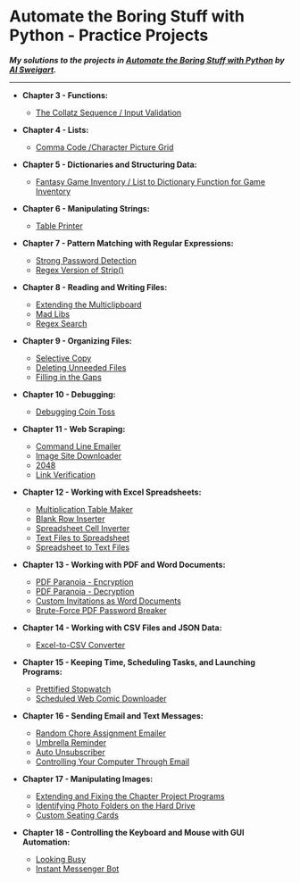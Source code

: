 # **Automate the Boring Stuff with Python - Practice Projects**
***My solutions to the projects in [Automate the Boring Stuff with Python](https://automatetheboringstuff.com/) by [Al Sweigart](http://alsweigart.com/).***
  
---  


  *  **Chapter 3 - Functions:**  

      * [The Collatz Sequence / Input Validation]( https://github.com/IanFindlay/automate-the-boring-stuff-projects/blob/master/Chapter%2003/Collatz.py)
  * **Chapter 4 - Lists:**  

    * [Comma Code /Character Picture Grid](https://github.com/IanFindlay/automate-the-boring-stuff-projects/blob/master/Chapter%2004/comma_and_grid.py)  

  * **Chapter 5 - Dictionaries and Structuring Data:**  

    * [Fantasy Game Inventory / List to Dictionary Function for Game Inventory](https://github.com/IanFindlay/automate-the-boring-stuff-projects/blob/master/Chapter%2005/Game_Inventory.py)  

  * **Chapter 6 - Manipulating Strings:**  

    * [Table Printer](https://github.com/IanFindlay/automate-the-boring-stuff-projects/blob/master/Chapter%2006/table_printer.py)

  * **Chapter 7 - Pattern Matching with Regular Expressions:**  

    * [Strong Password Detection](https://github.com/IanFindlay/automate-the-boring-stuff-projects/blob/master/Chapter%2007/strong_password_detection.py)
    * [Regex Version of Strip()](https://github.com/IanFindlay/automate-the-boring-stuff-projects/blob/master/Chapter%2007/regex_strip.py)  

  * **Chapter 8 - Reading and Writing Files:**  

    * [Extending the Multiclipboard](https://github.com/IanFindlay/automate-the-boring-stuff-projects/blob/master/Chapter%2008/mcb_ext.pyw)
    * [Mad Libs](https://github.com/IanFindlay/automate-the-boring-stuff-projects/blob/master/Chapter%2008/mad_libs.py)
    * [Regex Search](https://github.com/IanFindlay/automate-the-boring-stuff-projects/blob/master/Chapter%2008/regex_search.py)  

  * **Chapter 9 - Organizing Files:**  

    * [Selective Copy](https://github.com/IanFindlay/automate-the-boring-stuff-projects/blob/master/Chapter%2009/selective_copy.py)  
    * [Deleting Unneeded Files](https://github.com/IanFindlay/automate-the-boring-stuff-projects/blob/master/Chapter%2009/deleting_unneeded.py)  
    * [Filling in the Gaps](https://github.com/IanFindlay/automate-the-boring-stuff-projects/blob/master/Chapter%2009/filling_gaps.py)  

  * **Chapter 10 - Debugging:**  

    * [Debugging Coin Toss](https://github.com/IanFindlay/automate-the-boring-stuff-projects/blob/master/Chapter%2010/debug_toss.py)

  * **Chapter 11 - Web Scraping:**  

    * [Command Line Emailer](https://github.com/IanFindlay/automate-the-boring-stuff-projects/blob/master/Chapter%2011/clemailer.py)
    * [Image Site Downloader](https://github.com/IanFindlay/automate-the-boring-stuff-projects/blob/master/Chapter%2011/img_down.py)
    * [2048](https://github.com/IanFindlay/automate-the-boring-stuff-projects/blob/master/Chapter%2011/2048.py)
    * [Link Verification](https://github.com/IanFindlay/automate-the-boring-stuff-projects/blob/master/Chapter%2011/link_verifier.py)

  * **Chapter 12 - Working with Excel Spreadsheets:**  

    * [Multiplication Table Maker](https://github.com/IanFindlay/automate-the-boring-stuff-projects/blob/master/Chapter%2012/multiplication_table.py)
    * [Blank Row Inserter](https://github.com/IanFindlay/automate-the-boring-stuff-projects/blob/master/Chapter%2012/blank_row_inserter.py)
    * [Spreadsheet Cell Inverter](https://github.com/IanFindlay/automate-the-boring-stuff-projects/blob/master/Chapter%2012/cell_inverter.py)
    * [Text Files to Spreadsheet](https://github.com/IanFindlay/automate-the-boring-stuff-projects/blob/master/Chapter%2012/text2sheet.py)
    * [Spreadsheet to Text Files](https://github.com/IanFindlay/automate-the-boring-stuff-projects/blob/master/Chapter%2012/sheet2text.py)
  
  * **Chapter 13 - Working with PDF and Word Documents:**  

    * [PDF Paranoia - Encryption](https://github.com/IanFindlay/automate-the-boring-stuff-projects/blob/master/Chapter%2013/pdf_encrypt.py)
    * [PDF Paranoia - Decryption](https://github.com/IanFindlay/automate-the-boring-stuff-projects/blob/master/Chapter%2013/pdf_decrypt.py)
    * [Custom Invitations as Word Documents](https://github.com/IanFindlay/automate-the-boring-stuff-projects/blob/master/Chapter%2013/invite_maker.py)
    * [Brute-Force PDF Password Breaker](https://github.com/IanFindlay/automate-the-boring-stuff-projects/blob/master/Chapter%2013/pdf_pass_break.py)

  * **Chapter 14 - Working with CSV Files and JSON Data:**  

    * [Excel-to-CSV Converter](https://github.com/IanFindlay/automate-the-boring-stuff-projects/blob/master/Chapter%2014/excel2csv.py)

  * **Chapter 15 - Keeping Time, Scheduling Tasks, and Launching Programs:**  

    * [Prettified Stopwatch](https://github.com/IanFindlay/automate-the-boring-stuff-projects/blob/master/Chapter%2015/pretty_stopwatch.py)
    * [Scheduled Web Comic Downloader](https://github.com/IanFindlay/automate-the-boring-stuff-projects/blob/master/Chapter%2015/comic_downloader.py)

  * **Chapter 16 - Sending Email and Text Messages:**  

    * [Random Chore Assignment Emailer](https://github.com/IanFindlay/automate-the-boring-stuff-projects/blob/master/hapter%2016/random_chores.py)
    * [Umbrella Reminder](https://github.com/IanFindlay/automate-the-boring-stuff-projects/blob/master/Chapter%2016/umbrella-reminder.py)
    * [Auto Unsubscriber](https://github.com/IanFindlay/automate-the-boring-stuff-projects/blob/master/Chapter%2016/auto_unsubscriber.py)
    * [Controlling Your Computer Through Email](https://github.com/IanFindlay/automate-the-boring-stuff-projects/blob/master/Chapter%2016/torrent_launcher.py)

  * **Chapter 17 - Manipulating Images:**  

    * [Extending and Fixing the Chapter Project Programs](https://github.com/IanFindlay/automate-the-boring-stuff-projects/blob/master/Chapter%2017/resize-extended.py)
    * [Identifying Photo Folders on the Hard Drive](https://github.com/IanFindlay/automate-the-boring-stuff-projects/blob/master/Chapter%2017/photo_folder_finder.py)
    * [Custom Seating Cards](https://github.com/IanFindlay/automate-the-boring-stuff-projects/blob/master/Chapter%2017/custom-cards.py)

  * **Chapter 18 - Controlling the Keyboard and Mouse with GUI Automation:**  

    * [Looking Busy](https://github.com/IanFindlay/automate-the-boring-stuff-projects/blob/master/Chapter%2018/looking_busy.py)
    * [Instant Messenger Bot](https://github.com/IanFindlay/automate-the-boring-stuff-projects/blob/master/Chapter%2018/im_bot.py)
